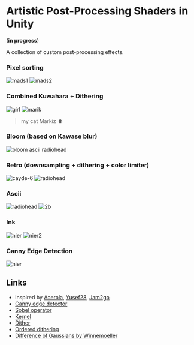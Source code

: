 ﻿# Artistic Post-Processing Shaders in Unity

(**in progress**)

A collection of custom post-processing effects.

### Pixel sorting
![mads1](Results/pixelsorting_dithering_mads.png)
![mads2](Results/ascii_pixelsorting_mads.png)

### Combined Kuwahara + Dithering
![girl](Results/kuwahara_dither_girl.png)
![marik](Results/marik.png)
> my cat Markiz ⬆️

### Bloom (based on Kawase blur)
![bloom ascii radiohead](Results/ascii_bloom_radiohead.png)

### Retro (downsampling + dithering + color limiter)
![cayde-6](Results/retro_cayde6.png) ![radiohead](Results/retro_radiohead.png)

### Ascii
![radiohead](Results/ascii_radiohead.png)
![2b](Results/ascii_2b.png)

### Ink
![nier](Results/ink_nier.png)
![nier2](Results/ink_nier2.png)

### Canny Edge Detection
![nier](Results/ed_nier.png)

## Links
- inspired by [Acerola](https://www.youtube.com/@Acerola_t), [Yusef28](https://www.youtube.com/@Yusef28), [Jam2go](https://www.youtube.com/@Jam2go/videos)
- [Canny edge detector](https://en.wikipedia.org/wiki/Canny_edge_detector)
- [Sobel operator](https://en.wikipedia.org/wiki/Sobel_operator)
- [Kernel](https://en.wikipedia.org/wiki/Kernel_(image_processing))
- [Dither](https://en.wikipedia.org/wiki/Dither)
- [Ordered dithering](https://en.wikipedia.org/wiki/Ordered_dithering)
- [Difference of Gaussians by Winnemoeller](https://users.cs.northwestern.edu/~sco590/winnemoeller-cag2012.pdf)
